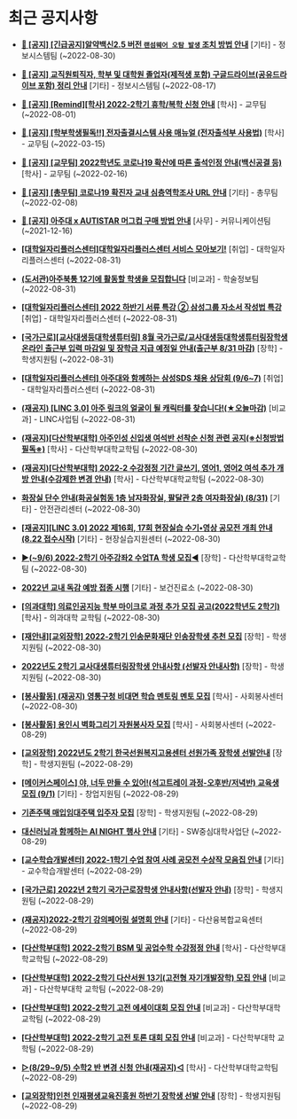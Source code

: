 # 최근 공지사항

* **[📌 [공지] [긴급공지]알약백신2.5 버전 `랜섬웨어 오탐 발생` 조치 방법 안내](http://ajou.ac.kr/kr/ajou/notice.do?mode=view&amp;articleNo=203255&amp;article.offset=0&amp;articleLimit=30)**
 [기타] - 정보시스템팀 (~2022-08-30)

* **[📌 [공지] 교직원퇴직자, 학부 및 대학원 졸업자(제적생 포함) 구글드라이브(공유드라이브 포함) 정리 안내](http://ajou.ac.kr/kr/ajou/notice.do?mode=view&amp;articleNo=202858&amp;article.offset=0&amp;articleLimit=30)**
 [기타] - 정보시스템팀 (~2022-08-17)

* **[📌 [공지] [Remind][학사] 2022-2학기 휴학/복학 신청 안내](http://ajou.ac.kr/kr/ajou/notice.do?mode=view&amp;articleNo=202390&amp;article.offset=0&amp;articleLimit=30)**
 [학사] - 교무팀 (~2022-08-01)

* **[📌 [공지] [학부학생필독!!] 전자출결시스템 사용 매뉴얼 (전자출석부 사용법)](http://ajou.ac.kr/kr/ajou/notice.do?mode=view&amp;articleNo=192571&amp;article.offset=0&amp;articleLimit=30)**
 [학사] - 교무팀 (~2022-03-15)

* **[📌 [공지] [교무팀] 2022학년도 코로나19 확산에 따른 출석인정 안내(백신공결 등)](http://ajou.ac.kr/kr/ajou/notice.do?mode=view&amp;articleNo=180913&amp;article.offset=0&amp;articleLimit=30)**
 [학사] - 교무팀 (~2022-02-16)

* **[📌 [공지] [총무팀] 코로나19 확진자 교내 심층역학조사 URL 안내](http://ajou.ac.kr/kr/ajou/notice.do?mode=view&amp;articleNo=180493&amp;article.offset=0&amp;articleLimit=30)**
 [기타] - 총무팀 (~2022-02-08)

* **[📌 [공지] 아주대 x AUTISTAR 머그컵 구매 방법 안내](http://ajou.ac.kr/kr/ajou/notice.do?mode=view&amp;articleNo=147976&amp;article.offset=0&amp;articleLimit=30)**
 [사무] - 커뮤니케이션팀 (~2021-12-16)

* **[[대학일자리플러스센터]대학일자리플러스센터 서비스 모아보기!](http://ajou.ac.kr/kr/ajou/notice.do?mode=view&amp;articleNo=203309&amp;article.offset=0&amp;articleLimit=30)**
 [취업] - 대학일자리플러스센터 (~2022-08-31)

* **[(도서관)아주북통 12기에 활동할 학생을 모집합니다](http://ajou.ac.kr/kr/ajou/notice.do?mode=view&amp;articleNo=203299&amp;article.offset=0&amp;articleLimit=30)**
 [비교과] - 학술정보팀 (~2022-08-31)

* **[[대학일자리플러스센터] 2022 하반기 서류 특강 ② 삼성그룹 자소서 작성법 특강](http://ajou.ac.kr/kr/ajou/notice.do?mode=view&amp;articleNo=203289&amp;article.offset=0&amp;articleLimit=30)**
 [취업] - 대학일자리플러스센터 (~2022-08-31)

* **[[국가근로][교사대생등대학생튜터링] 8월 국가근로/교사대생등대학생튜터링장학생 온라인 출근부 입력 마감일 및 장학금 지급 예정일 안내(출근부 8/31 마감)](http://ajou.ac.kr/kr/ajou/notice.do?mode=view&amp;articleNo=203287&amp;article.offset=0&amp;articleLimit=30)**
 [장학] - 학생지원팀 (~2022-08-31)

* **[[대학일자리플러스센터] 아주대와 함께하는 삼성SDS 채용 상담회 (9/6~7)](http://ajou.ac.kr/kr/ajou/notice.do?mode=view&amp;articleNo=203286&amp;article.offset=0&amp;articleLimit=30)**
 [취업] - 대학일자리플러스센터 (~2022-08-31)

* **[(재공지) [LINC 3.0] 아주 링크의 얼굴이 될 캐릭터를 찾습니다!(★오늘마감)](http://ajou.ac.kr/kr/ajou/notice.do?mode=view&amp;articleNo=203277&amp;article.offset=0&amp;articleLimit=30)**
 [비교과] - LINC사업팀 (~2022-08-31)

* **[(재공지)[다산학부대학] 아주인성 신입생 여석반 선착순 신청 관련 공지(※신청방법 필독※)](http://ajou.ac.kr/kr/ajou/notice.do?mode=view&amp;articleNo=203253&amp;article.offset=0&amp;articleLimit=30)**
 [학사] - 다산학부대학교학팀 (~2022-08-30)

* **[(재공지)[다산학부대학] 2022-2 수강정정 기간 글쓰기, 영어1, 영어2 여석 추가 개방 안내(수강제한 변경 안내)](http://ajou.ac.kr/kr/ajou/notice.do?mode=view&amp;articleNo=203252&amp;article.offset=0&amp;articleLimit=30)**
 [학사] - 다산학부대학교학팀 (~2022-08-30)

* **[화장실 단수 안내(화공실험동 1층 남자화장실, 팔달관 2층 여자화장실) (8/31)](http://ajou.ac.kr/kr/ajou/notice.do?mode=view&amp;articleNo=203250&amp;article.offset=0&amp;articleLimit=30)**
 [기타] - 안전관리센터 (~2022-08-30)

* **[[재공지][LINC 3.0] 2022 제16회, 17회 현장실습 수기•영상 공모전 개최 안내(8.22 접수시작)](http://ajou.ac.kr/kr/ajou/notice.do?mode=view&amp;articleNo=203245&amp;article.offset=0&amp;articleLimit=30)**
 [기타] - 현장실습지원센터 (~2022-08-30)

* **[▶(~9/6) 2022-2학기 아주강좌2 수업TA 학생 모집◀](http://ajou.ac.kr/kr/ajou/notice.do?mode=view&amp;articleNo=203244&amp;article.offset=0&amp;articleLimit=30)**
 [장학] - 다산학부대학교학팀 (~2022-08-30)

* **[2022년 교내 독감 예방 접종 시행](http://ajou.ac.kr/kr/ajou/notice.do?mode=view&amp;articleNo=203243&amp;article.offset=0&amp;articleLimit=30)**
 [기타] - 보건진료소 (~2022-08-30)

* **[[의과대학] 의료인공지능 학부 마이크로 과정 추가 모집 공고(2022학년도 2학기)](http://ajou.ac.kr/kr/ajou/notice.do?mode=view&amp;articleNo=203231&amp;article.offset=0&amp;articleLimit=30)**
 [학사] - 의과대학 교학팀 (~2022-08-30)

* **[[재안내][교외장학] 2022-2학기 인송문화재단 인송장학생 추천 모집](http://ajou.ac.kr/kr/ajou/notice.do?mode=view&amp;articleNo=203230&amp;article.offset=0&amp;articleLimit=30)**
 [장학] - 학생지원팀 (~2022-08-30)

* **[2022년도 2학기 교사대생튜터링장학생 안내사항 (선발자 안내사항)](http://ajou.ac.kr/kr/ajou/notice.do?mode=view&amp;articleNo=203215&amp;article.offset=0&amp;articleLimit=30)**
 [장학] - 학생지원팀 (~2022-08-30)

* **[[봉사활동] (재공지) 영통구청 비대면 학습 멘토링 멘토 모집](http://ajou.ac.kr/kr/ajou/notice.do?mode=view&amp;articleNo=203214&amp;article.offset=0&amp;articleLimit=30)**
 [학사] - 사회봉사센터 (~2022-08-30)

* **[[봉사활동] 용인시 벽화그리기 자원봉사자 모집](http://ajou.ac.kr/kr/ajou/notice.do?mode=view&amp;articleNo=203203&amp;article.offset=0&amp;articleLimit=30)**
 [학사] - 사회봉사센터 (~2022-08-29)

* **[[교외장학] 2022년도 2학기 한국선원복지고용센터 선원가족 장학생 선발안내](http://ajou.ac.kr/kr/ajou/notice.do?mode=view&amp;articleNo=203199&amp;article.offset=0&amp;articleLimit=30)**
 [장학] - 학생지원팀 (~2022-08-29)

* **[[메이커스페이스] 야, 너두 만들 수 있어!(석고트레이 과정-오후반/저녁반) 교육생 모집 (9/1)](http://ajou.ac.kr/kr/ajou/notice.do?mode=view&amp;articleNo=203192&amp;article.offset=0&amp;articleLimit=30)**
 [기타] - 창업지원팀 (~2022-08-29)

* **[기존주택 매입임대주택 입주자 모집](http://ajou.ac.kr/kr/ajou/notice.do?mode=view&amp;articleNo=203188&amp;article.offset=0&amp;articleLimit=30)**
 [장학] - 학생지원팀 (~2022-08-29)

* **[대신러닝과 함께하는 AI NIGHT 행사 안내](http://ajou.ac.kr/kr/ajou/notice.do?mode=view&amp;articleNo=203185&amp;article.offset=0&amp;articleLimit=30)**
 [기타] - SW중심대학사업단 (~2022-08-29)

* **[[교수학습개발센터] 2022-1학기 수업 참여 사례 공모전 수상작 모음집 안내](http://ajou.ac.kr/kr/ajou/notice.do?mode=view&amp;articleNo=203182&amp;article.offset=0&amp;articleLimit=30)**
 [기타] - 교수학습개발센터 (~2022-08-29)

* **[[국가근로] 2022년 2학기 국가근로장학생 안내사항(선발자 안내)](http://ajou.ac.kr/kr/ajou/notice.do?mode=view&amp;articleNo=203178&amp;article.offset=0&amp;articleLimit=30)**
 [장학] - 학생지원팀 (~2022-08-29)

* **[(재공지)2022-2학기 강의페어링 설명회 안내](http://ajou.ac.kr/kr/ajou/notice.do?mode=view&amp;articleNo=203166&amp;article.offset=0&amp;articleLimit=30)**
 [기타] - 다산융복합교육센터 (~2022-08-29)

* **[[다산학부대학] 2022-2학기 BSM 및 공업수학 수강정정 안내](http://ajou.ac.kr/kr/ajou/notice.do?mode=view&amp;articleNo=203164&amp;article.offset=0&amp;articleLimit=30)**
 [학사] - 다산학부대학교학팀 (~2022-08-29)

* **[[다산학부대학] 2022-2학기 다산서원 13기(고전형 자기개발장학) 모집 안내](http://ajou.ac.kr/kr/ajou/notice.do?mode=view&amp;articleNo=203163&amp;article.offset=0&amp;articleLimit=30)**
 [비교과] - 다산학부대학 교학팀 (~2022-08-29)

* **[[다산학부대학] 2022-2학기 고전 에세이대회 모집 안내](http://ajou.ac.kr/kr/ajou/notice.do?mode=view&amp;articleNo=203162&amp;article.offset=0&amp;articleLimit=30)**
 [비교과] - 다산학부대학 교학팀 (~2022-08-29)

* **[[다산학부대학] 2022-2학기 고전 토론 대회 모집 안내](http://ajou.ac.kr/kr/ajou/notice.do?mode=view&amp;articleNo=203159&amp;article.offset=0&amp;articleLimit=30)**
 [비교과] - 다산학부대학 교학팀 (~2022-08-29)

* **[▷(8/29~9/5) 수학2 반 변경 신청 안내(재공지)◁](http://ajou.ac.kr/kr/ajou/notice.do?mode=view&amp;articleNo=203158&amp;article.offset=0&amp;articleLimit=30)**
 [학사] - 다산학부대학교학팀 (~2022-08-29)

* **[[교외장학]인천 인재평생교육진흥원 하반기 장학생 선발 안내](http://ajou.ac.kr/kr/ajou/notice.do?mode=view&amp;articleNo=203156&amp;article.offset=0&amp;articleLimit=30)**
 [장학] - 학생지원팀 (~2022-08-29)
